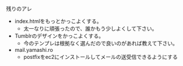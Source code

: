 残りのアレ

- index.htmlをもっとかっこよくする。
    - 太一なりに頑張ったので、誰かもう少しよくして下さい。
- Tumblrのデザインをかっこよくする。
    - 今のテンプレは根拠なく選んだので良いのがあれば教えて下さい。
- mail.yamashi.ro
    - postfixをec2にインストールしてメールの送受信できるようにする
